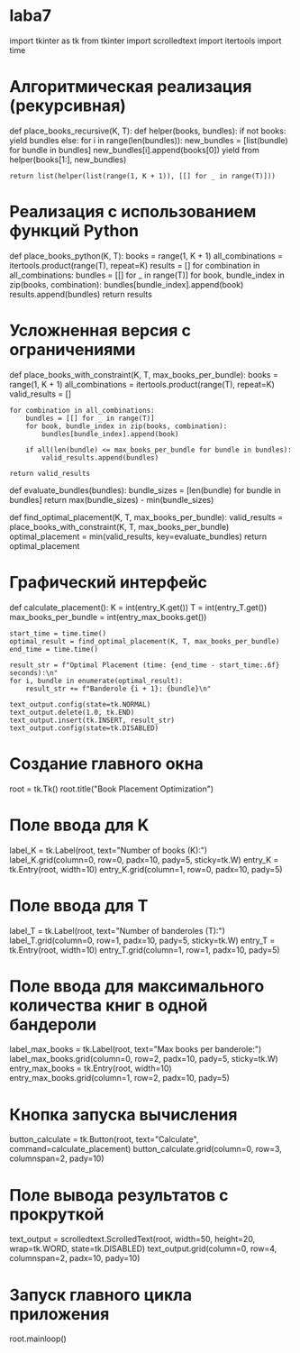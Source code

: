 # laba7
import tkinter as tk
from tkinter import scrolledtext
import itertools
import time

# Алгоритмическая реализация (рекурсивная)
def place_books_recursive(K, T):
    def helper(books, bundles):
        if not books:
            yield bundles
        else:
            for i in range(len(bundles)):
                new_bundles = [list(bundle) for bundle in bundles]
                new_bundles[i].append(books[0])
                yield from helper(books[1:], new_bundles)

    return list(helper(list(range(1, K + 1)), [[] for _ in range(T)]))

# Реализация с использованием функций Python
def place_books_python(K, T):
    books = range(1, K + 1)
    all_combinations = itertools.product(range(T), repeat=K)
    results = []
    for combination in all_combinations:
        bundles = [[] for _ in range(T)]
        for book, bundle_index in zip(books, combination):
            bundles[bundle_index].append(book)
        results.append(bundles)
    return results

# Усложненная версия с ограничениями
def place_books_with_constraint(K, T, max_books_per_bundle):
    books = range(1, K + 1)
    all_combinations = itertools.product(range(T), repeat=K)
    valid_results = []
    
    for combination in all_combinations:
        bundles = [[] for _ in range(T)]
        for book, bundle_index in zip(books, combination):
            bundles[bundle_index].append(book)
        
        if all(len(bundle) <= max_books_per_bundle for bundle in bundles):
            valid_results.append(bundles)
    
    return valid_results

def evaluate_bundles(bundles):
    bundle_sizes = [len(bundle) for bundle in bundles]
    return max(bundle_sizes) - min(bundle_sizes)

def find_optimal_placement(K, T, max_books_per_bundle):
    valid_results = place_books_with_constraint(K, T, max_books_per_bundle)
    optimal_placement = min(valid_results, key=evaluate_bundles)
    return optimal_placement

# Графический интерфейс
def calculate_placement():
    K = int(entry_K.get())
    T = int(entry_T.get())
    max_books_per_bundle = int(entry_max_books.get())
    
    start_time = time.time()
    optimal_result = find_optimal_placement(K, T, max_books_per_bundle)
    end_time = time.time()
    
    result_str = f"Optimal Placement (time: {end_time - start_time:.6f} seconds):\n"
    for i, bundle in enumerate(optimal_result):
        result_str += f"Banderole {i + 1}: {bundle}\n"
    
    text_output.config(state=tk.NORMAL)
    text_output.delete(1.0, tk.END)
    text_output.insert(tk.INSERT, result_str)
    text_output.config(state=tk.DISABLED)

# Создание главного окна
root = tk.Tk()
root.title("Book Placement Optimization")

# Поле ввода для K
label_K = tk.Label(root, text="Number of books (K):")
label_K.grid(column=0, row=0, padx=10, pady=5, sticky=tk.W)
entry_K = tk.Entry(root, width=10)
entry_K.grid(column=1, row=0, padx=10, pady=5)

# Поле ввода для T
label_T = tk.Label(root, text="Number of banderoles (T):")
label_T.grid(column=0, row=1, padx=10, pady=5, sticky=tk.W)
entry_T = tk.Entry(root, width=10)
entry_T.grid(column=1, row=1, padx=10, pady=5)

# Поле ввода для максимального количества книг в одной бандероли
label_max_books = tk.Label(root, text="Max books per banderole:")
label_max_books.grid(column=0, row=2, padx=10, pady=5, sticky=tk.W)
entry_max_books = tk.Entry(root, width=10)
entry_max_books.grid(column=1, row=2, padx=10, pady=5)

# Кнопка запуска вычисления
button_calculate = tk.Button(root, text="Calculate", command=calculate_placement)
button_calculate.grid(column=0, row=3, columnspan=2, pady=10)

# Поле вывода результатов с прокруткой
text_output = scrolledtext.ScrolledText(root, width=50, height=20, wrap=tk.WORD, state=tk.DISABLED)
text_output.grid(column=0, row=4, columnspan=2, padx=10, pady=10)

# Запуск главного цикла приложения
root.mainloop()
